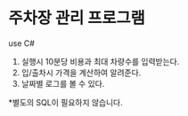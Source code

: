 # 주차장 관리 프로그램

use C#

1. 실행시 10분당 비용과 최대 차량수를 입력받는다.
2. 입/출차시 가격을 계산하여 알려준다.
3. 날짜별 로그를 볼 수 있다.

*별도의 SQL이 필요하지 않습니다.
